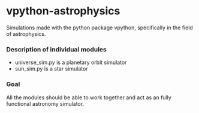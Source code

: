 # vpython-astrophysics

Simulations made with the python package vpython, specifically in the field of astrophysics.

### Description of individual modules

- universe_sim.py is a planetary orbit simulator
- sun_sim.py is a star simulator

### Goal

All the modules should be able to work together and act as an fully functional astronomy simulator.
